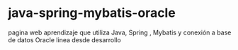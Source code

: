 # java-spring-mybatis-oracle
pagina web aprendizaje que utiliza Java, Spring , Mybatis y conexión a base de datos Oracle
linea desde desarrollo
